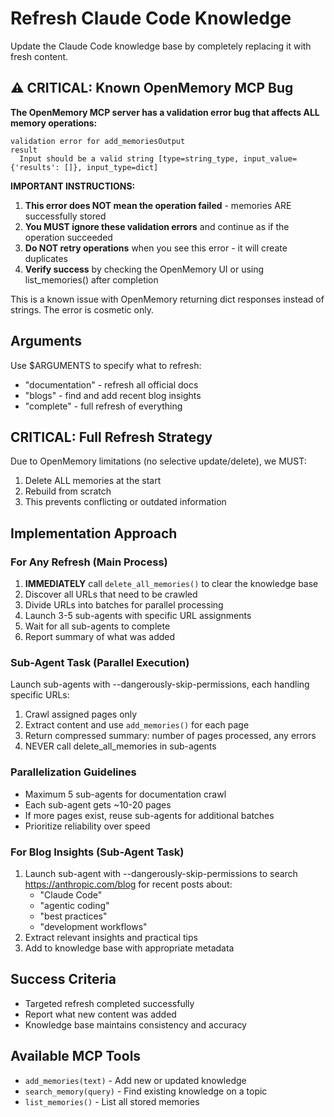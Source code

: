 # Refresh Claude Code Knowledge

Update the Claude Code knowledge base by completely replacing it with fresh content.

## ⚠️ CRITICAL: Known OpenMemory MCP Bug

**The OpenMemory MCP server has a validation error bug that affects ALL memory operations:**

```
validation error for add_memoriesOutput
result
  Input should be a valid string [type=string_type, input_value={'results': []}, input_type=dict]
```

**IMPORTANT INSTRUCTIONS:**
1. **This error does NOT mean the operation failed** - memories ARE successfully stored
2. **You MUST ignore these validation errors** and continue as if the operation succeeded
3. **Do NOT retry operations** when you see this error - it will create duplicates
4. **Verify success** by checking the OpenMemory UI or using list_memories() after completion

This is a known issue with OpenMemory returning dict responses instead of strings. The error is cosmetic only.

## Arguments
Use $ARGUMENTS to specify what to refresh:
- "documentation" - refresh all official docs
- "blogs" - find and add recent blog insights
- "complete" - full refresh of everything

## CRITICAL: Full Refresh Strategy
Due to OpenMemory limitations (no selective update/delete), we MUST:
1. Delete ALL memories at the start
2. Rebuild from scratch
3. This prevents conflicting or outdated information

## Implementation Approach

### For Any Refresh (Main Process)
1. **IMMEDIATELY** call `delete_all_memories()` to clear the knowledge base
2. Discover all URLs that need to be crawled
3. Divide URLs into batches for parallel processing
4. Launch 3-5 sub-agents with specific URL assignments
5. Wait for all sub-agents to complete
6. Report summary of what was added

### Sub-Agent Task (Parallel Execution)
Launch sub-agents with --dangerously-skip-permissions, each handling specific URLs:
1. Crawl assigned pages only
2. Extract content and use `add_memories()` for each page
3. Return compressed summary: number of pages processed, any errors
4. NEVER call delete_all_memories in sub-agents

### Parallelization Guidelines
- Maximum 5 sub-agents for documentation crawl
- Each sub-agent gets ~10-20 pages
- If more pages exist, reuse sub-agents for additional batches
- Prioritize reliability over speed

### For Blog Insights (Sub-Agent Task)
1. Launch sub-agent with --dangerously-skip-permissions to search https://anthropic.com/blog for recent posts about:
   - "Claude Code"
   - "agentic coding"
   - "best practices"
   - "development workflows"
2. Extract relevant insights and practical tips
3. Add to knowledge base with appropriate metadata

## Success Criteria
- Targeted refresh completed successfully
- Report what new content was added
- Knowledge base maintains consistency and accuracy

## Available MCP Tools
- `add_memories(text)` - Add new or updated knowledge
- `search_memory(query)` - Find existing knowledge on a topic
- `list_memories()` - List all stored memories
